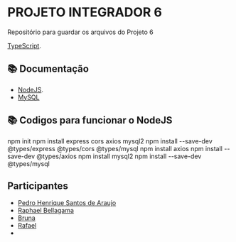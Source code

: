 
# PROJETO INTEGRADOR 6

Repositório para guardar os arquivos do Projeto 6

[TypeScript](https://www.typescriptlang.org/).

## 📚 Documentação
- [NodeJS](https://nodejs.org/pt/learn/getting-started/nodejs-with-typescript).
- [MySQL](https://www.mysql.com/)

## 📚 Codigos para funcionar o NodeJS
npm init
npm install express cors axios mysql2
npm install --save-dev @types/express @types/cors @types/mysql
npm install axios
npm install --save-dev @types/axios
npm install mysql2
npm install --save-dev @types/mysql

## Participantes
 - [Pedro Henrique Santos de Araujo](https://github.com/PedroHenriqueAraujo18)
- [Raphael Bellagama](https://github.com/RaphaelBellagamaFerracioli)
- [Bruna]()
- [Rafael]()
- 
